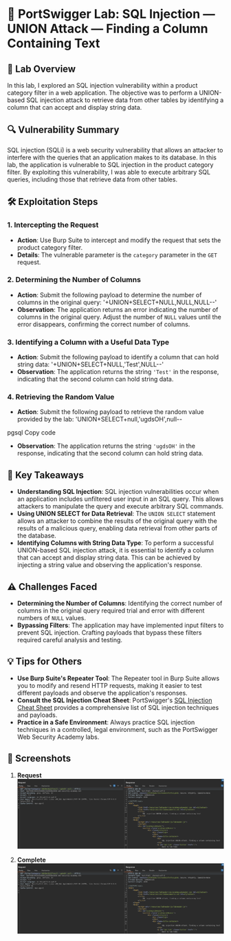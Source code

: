 # 🧪 PortSwigger Lab: SQL Injection — UNION Attack — Finding a Column Containing Text

## 🎯 Lab Overview

In this lab, I explored an SQL injection vulnerability within a product category filter in a web application. The objective was to perform a UNION-based SQL injection attack to retrieve data from other tables by identifying a column that can accept and display string data.

## 🔍 Vulnerability Summary

SQL injection (SQLi) is a web security vulnerability that allows an attacker to interfere with the queries that an application makes to its database. In this lab, the application is vulnerable to SQL injection in the product category filter. By exploiting this vulnerability, I was able to execute arbitrary SQL queries, including those that retrieve data from other tables.

## 🛠️ Exploitation Steps

### 1. Intercepting the Request

- **Action**: Use Burp Suite to intercept and modify the request that sets the product category filter.
- **Details**: The vulnerable parameter is the `category` parameter in the `GET` request.

### 2. Determining the Number of Columns

- **Action**: Submit the following payload to determine the number of columns in the original query:
'+UNION+SELECT+NULL,NULL,NULL--'
- **Observation**: The application returns an error indicating the number of columns in the original query. Adjust the number of `NULL` values until the error disappears, confirming the correct number of columns.

### 3. Identifying a Column with a Useful Data Type

- **Action**: Submit the following payload to identify a column that can hold string data:
'+UNION+SELECT+NULL,'Test',NULL--'
- **Observation**: The application returns the string `'Test'` in the response, indicating that the second column can hold string data.

### 4. Retrieving the Random Value

- **Action**: Submit the following payload to retrieve the random value provided by the lab:
'UNION+SELECT+null,'ugdsOH',null--

pgsql
Copy code
- **Observation**: The application returns the string `'ugdsOH'` in the response, indicating that the second column can hold string data.

## 🧠 Key Takeaways

- **Understanding SQL Injection**: SQL injection vulnerabilities occur when an application includes unfiltered user input in an SQL query. This allows attackers to manipulate the query and execute arbitrary SQL commands.
- **Using UNION SELECT for Data Retrieval**: The `UNION SELECT` statement allows an attacker to combine the results of the original query with the results of a malicious query, enabling data retrieval from other parts of the database.
- **Identifying Columns with String Data Type**: To perform a successful UNION-based SQL injection attack, it is essential to identify a column that can accept and display string data. This can be achieved by injecting a string value and observing the application's response.

## ⚠️ Challenges Faced

- **Determining the Number of Columns**: Identifying the correct number of columns in the original query required trial and error with different numbers of `NULL` values.
- **Bypassing Filters**: The application may have implemented input filters to prevent SQL injection. Crafting payloads that bypass these filters required careful analysis and testing.

## 💡 Tips for Others

- **Use Burp Suite's Repeater Tool**: The Repeater tool in Burp Suite allows you to modify and resend HTTP requests, making it easier to test different payloads and observe the application's responses.
- **Consult the SQL Injection Cheat Sheet**: PortSwigger's [SQL Injection Cheat Sheet](https://portswigger.net/web-security/sql-injection/cheat-sheet) provides a comprehensive list of SQL injection techniques and payloads.
- **Practice in a Safe Environment**: Always practice SQL injection techniques in a controlled, legal environment, such as the PortSwigger Web Security Academy labs.

## 📸 Screenshots

1. **Request**  
 ![Intercepted Request](https://github.com/Harbeer-Singh/Portswigger-Labs/blob/main/SQL%20INJECTION/LAB-8/images/1.png)

2. **Complete**  
 ![Number of Columns](https://github.com/Harbeer-Singh/Portswigger-Labs/blob/main/SQL%20INJECTION/LAB-8/images/1.png)


